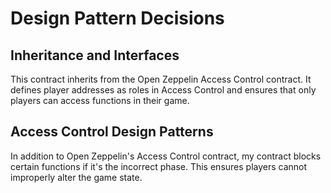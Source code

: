 # Design Pattern Decisions

## Inheritance and Interfaces
This contract inherits from the Open Zeppelin Access Control contract. It defines player addresses as roles in Access Control and ensures that only players can access functions in their game.

## Access Control Design Patterns
In addition to Open Zeppelin's Access Control contract, my contract blocks certain functions if it's the incorrect phase. This ensures players cannot improperly alter the game state. 